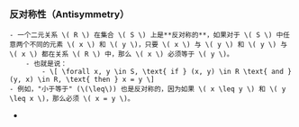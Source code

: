 ### 反对称性（Antisymmetry）
	- 一个二元关系 \( R \) 在集合 \( S \) 上是**反对称的**，如果对于 \( S \) 中任意两个不同的元素 \( x \) 和 \( y \)，只要 \( x \) 与 \( y \) 和 \( y \) 与 \( x \) 都在关系 \( R \) 中，那么 \( x \) 必须等于 \( y \)。
		- 也就是说：
			- \[ \forall x, y \in S, \text{ if } (x, y) \in R \text{ and } (y, x) \in R, \text{ then } x = y \]
	- 例如，"小于等于" (\(\leq\)) 也是反对称的，因为如果 \( x \leq y \) 和 \( y \leq x \)，那么必须 \( x = y \)。
-